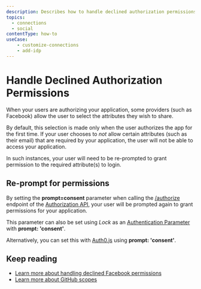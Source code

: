 ```yaml
---
description: Describes how to handle declined authorization permissions and how to re-prompt for these permissions.
topics:
  - connections
  - social
contentType: how-to
useCase:
    - customize-connections
    - add-idp
---
```


# Handle Declined Authorization Permissions

When your users are authorizing your application, some providers (such as Facebook) allow the user to select the attributes they wish to share.

By default, this selection is made only when the user authorizes the app for the first time. If your user chooses to *not* allow certain attributes (such as their email) that are required by your application, the user will not be able to access your application.

In such instances, your user will need to be re-prompted to grant permission to the required attribute(s) to login.

## Re-prompt for permissions

By setting the **prompt=consent** parameter when calling the [/authorize](/api/authentication/reference#social) endpoint of the [Authorization API](/api/authentication), your user will be prompted again to grant permissions for your application.

This parameter can also be set using <dfn data-key="lock">Lock</dfn> as an [Authentication Parameter](/libraries/lock/sending-authentication-parameters) with **prompt: 'consent'**.

Alternatively, you can set this with [Auth0.js](https://github.com/auth0/auth0.js) using **prompt: 'consent'**.

## Keep reading

* [Learn more about handling declined Facebook permissions](https://developers.facebook.com/docs/facebook-login/handling-declined-permissions)
* [Learn more about GitHub scopes](https://developer.github.com/v3/oauth/#scopes)